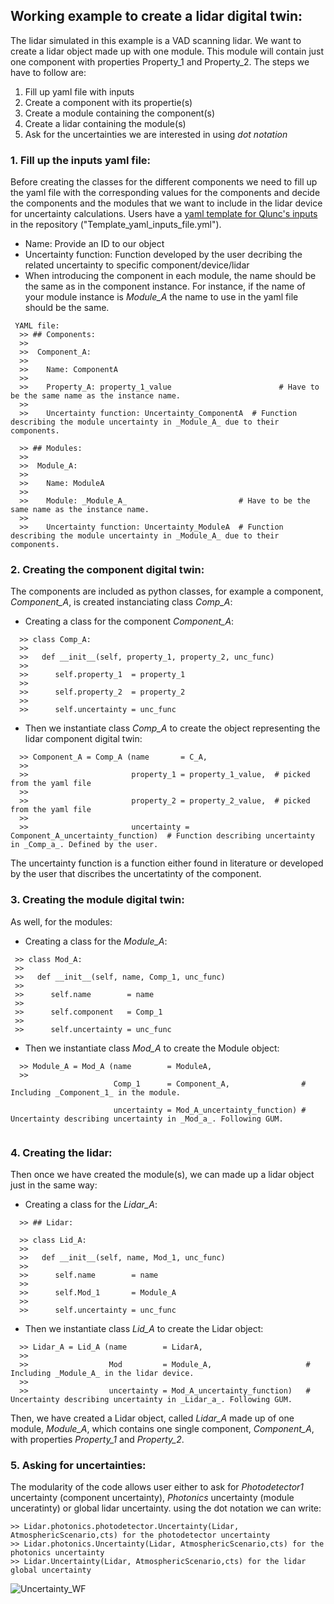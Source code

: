 
## Working example to create a lidar digital twin:

The lidar simulated in this example is a VAD scanning lidar.
We want to create a lidar object made up with one module. This module will contain just one component with properties Property_1 and Property_2. The steps we have to follow are: 

 1) Fill up yaml file with inputs
 2) Create a component with its propertie(s)
 3) Create a module containing the component(s)
 4) Create a lidar containing the module(s)
 5) Ask for the uncertainties we are interested in using _dot notation_

### 1. Fill up the inputs yaml file:
Before creating the classes for the different components we need to fill up the yaml file with the corresponding values for the components and decide the components and the modules that we want to include in the lidar device for uncertainty calculations. Users have a [yaml template for Qlunc's inputs](https://github.com/SWE-UniStuttgart/Qlunc/tree/main/Main) in the repository ("Template_yaml_inputs_file.yml").
 - Name: Provide an ID to our object
 - Uncertainty function: Function developed by the user decribing the related uncertainty to specific component/device/lidar
 - When introducing the component in each module, the name should be the same as in the component instance. For instance, if the name of your module instance is _Module_A_ the name to use in the yaml file should be the same. 
  ```
   YAML file:
    >> ## Components:
    >> 
    >>  Component_A:
    >>  
    >>    Name: ComponentA
    >>   
    >>    Property_A: property_1_value                        # Have to be the same name as the instance name.
    >>   
    >>    Uncertainty function: Uncertainty_ComponentA  # Function describing the module uncertainty in _Module_A_ due to their components.
   
    >> ## Modules:
    >> 
    >>  Module_A: 
    >>  
    >>    Name: ModuleA
    >>   
    >>    Module: _Module_A_                         # Have to be the same name as the instance name.
    >>   
    >>    Uncertainty function: Uncertainty_ModuleA  # Function describing the module uncertainty in _Module_A_ due to their components.
```
### 2. Creating the component digital twin:
The components are included as python classes, for example a component, _Component_A_, is created instanciating class _Comp_A_:

- Creating a class for the component _Component_A_:
```
  >> class Comp_A:
  >> 
  >>   def __init__(self, property_1, property_2, unc_func)
  >>   
  >>      self.property_1  = property_1
  >>      
  >>      self.property_2  = property_2
  >>      
  >>      self.uncertainty = unc_func 
``` 
- Then we instantiate class _Comp_A_ to create the object representing the lidar component digital twin:
```
  >> Component_A = Comp_A (name       = C_A,
  >> 
  >>                       property_1 = property_1_value,  # picked from the yaml file
  >>                       
  >>                       property_2 = property_2_value,  # picked from the yaml file
  >>                       
  >>                       uncertainty = Component_A_uncertainty_function)  # Function describing uncertainty in _Comp_a_. Defined by the user.
```
The uncertainty function is a function either found in literature or developed by the user that discribes the uncertatinty of the component.

### 3. Creating the module digital twin:
As well, for the modules:

- Creating a class for the _Module_A_:
 ``` 
  >> class Mod_A:
  >> 
  >>   def __init__(self, name, Comp_1, unc_func)
  >>   
  >>      self.name        = name
  >>      
  >>      self.component   = Comp_1    
  >>      
  >>      self.uncertainty = unc_func  
``` 
- Then we instantiate class _Mod_A_ to create the Module object:
```
  >> Module_A = Mod_A (name        = ModuleA, 
  >> 
                       Comp_1      = Component_A,                # Including _Component_1_ in the module.
                       
                       uncertainty = Mod_A_uncertainty_function) # Uncertainty describing uncertainty in _Mod_a_. Following GUM.
                       
```
### 4. Creating the lidar:

Then once we have created the module(s), we can made up a lidar object just in the same way:


- Creating a class for the _Lidar_A_:
```
  >> ## Lidar:

  >> class Lid_A:
  >> 
  >>   def __init__(self, name, Mod_1, unc_func)
  >>   
  >>      self.name        = name
  >>      
  >>      self.Mod_1       = Module_A
  >>             
  >>      self.uncertainty = unc_func  
```  
- Then we instantiate class _Lid_A_ to create the Lidar object:
```
  >> Lidar_A = Lid_A (name        = LidarA, 
  >> 
  >>                  Mod         = Module_A,                     # Including _Module_A_ in the lidar device.
  >>                    
  >>                  uncertainty = Mod_A_uncertainty_function)   # Uncertainty describing uncertainty in _Lidar_a_. Following GUM.
```
Then, we have created a Lidar object, called _Lidar_A_ made up of one module, _Module_A_, which contains one single component, _Component_A_, with properties _Property_1_ and _Property_2_.

### 5. Asking for uncertainties:
The modularity of the code  allows user either to ask for _Photodetector1_ uncertainty (component uncertainty), _Photonics_ uncertainty (module unceratinty) or global lidar uncertainty. using the dot notation we can write:
```
>> Lidar.photonics.photodetector.Uncertainty(Lidar, AtmosphericScenario,cts) for the photodetector uncertainty
>> Lidar.photonics.Uncertainty(Lidar, AtmosphericScenario,cts) for the photonics uncertainty
>> Lidar.Uncertainty(Lidar, AtmosphericScenario,cts) for the lidar global uncertainty
```
![Uncertainty_WF](https://github.com/SWE-UniStuttgart/Qlunc/blob/main/Pictures_repo_/FlowChartUnc.JPG)
